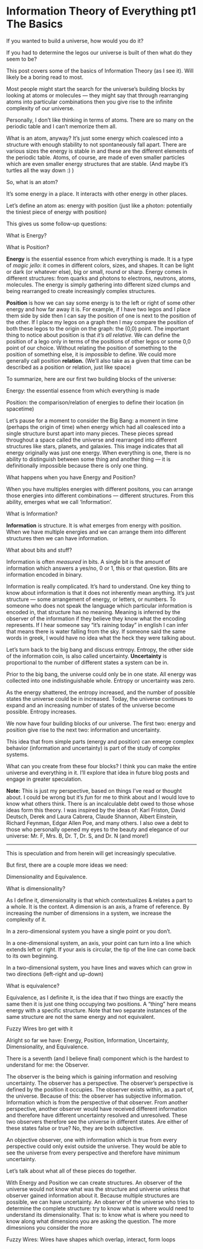 # Information Theory of Everything pt1 The Basics

If you wanted to build a universe, how would you do it?

If you had to determine the legos our universe is built of then what do they seem to be?

This post covers some of the basics of Information Theory (as I see it). Will likely be a boring read to most. 

 

Most people might start the search for the universe’s building blocks by looking at atoms or molecules — they might say that through rearranging atoms into particular combinations then you give rise to the infinite complexity of our universe. 

Personally, I don’t like thinking in terms of atoms. There are so many on the periodic table and I can’t memorize them all. 

What is an atom, anyway? It’s just some energy which coalesced into a structure with enough stability to not spontaneously fall apart. There are various sizes the energy is stable in and these are the different elements of the periodic table. Atoms, of course, are made of even smaller particles which are even smaller energy structures that are stable. (And maybe it’s turtles all the way down :) )

So, what is an atom?

It’s some energy in a place. It interacts with other energy in other places. 

Let’s define an atom as: energy with position (just like a photon: potentially the tiniest piece of energy with position) 

This gives us some follow-up questions: 

What is Energy?

What is Position? 

**Energy** is the essential essence from which everything is made. It is a type of *magic jello*: it comes in different colors, sizes, and shapes. It can be light or dark (or whatever else), big or small, round or sharp. Energy comes in different structures: from quarks and photons to electrons, neutrons, atoms, molecules. The energy is simply gathering into different sized clumps and being rearranged to create increasingly complex structures. 

**Position** is how we can say some energy is to the left or right of some other energy and how far away it is. For example, if I have two legos and I place them side by side then I can say the position of one is next to the position of the other. If I place my legos on a graph then I may compare the position of both these legos to the origin on the graph: the (0,0) point. The important thing to notice about position is that *it’s all relative.* We can define the position of a lego only in terms of the positions of other legos or some 0,0 point of our choice. Without relating the position of something to the position of something else, it is *impossible* to define. We could more generally call position **relation.** (We’ll also take as a given that time can be described as a position or relation, just like space)

To summarize, here are our first two building blocks of the universe:

Energy: the essential essence from which everything is made

Position: the comparison/relation of energies to define their location (in spacetime) 

Let’s pause for a moment to consider the Big Bang: a moment in time (perhaps the origin of time) when energy which had all coalesced into a single structure burst apart into many pieces. These pieces spread throughout a space called the universe and rearranged into different structures like stars, planets, and galaxies. This image indicates that all energy originally was just one energy. When everything is one, there is no ability to distinguish between some thing and another thing — it is definitionally impossible because there is only one thing.

What happens when you have Energy and Position? 

When you have multiples energies with different positons, you can arrange those energies into different combinations — different structures. From this ability, emerges what we call ‘Information’. 

What is Information?

**Information** is structure. It is what emerges from energy with position. When we have multiple energies and we can arrange them into different structures then we can have information. 

What about bits and stuff?

Information is often *measured* in bits. A single bit is the amount of information which answers a yes/no, 0 or 1, this or that question. Bits are information encoded in binary. 

Information is really complicated. It’s hard to understand. One key thing to know about information is that it does not inherently mean anything. It’s just structure — some arrangement of energy, or letters, or numbers. To someone who does not speak the language which particular information is encoded in, that structure has no meaning. Meaning is inferred by the observer of the information if they believe they know what the encoding represents. If I hear someone say “it’s raining today” in english I can infer that means there is water falling from the sky. If someone said the same words in greek, I would have no idea what the heck they were talking about. 

Let’s turn back to the big bang and discuss entropy. Entropy, the other side of the information coin, is also called uncertainty. **Uncertainty** is proportional to the number of different states a system can be in. 

Prior to the big bang, the universe could only be in one state. All energy was collected into one indistinguishable whole. Entropy or uncertainty was zero. 

As the energy shattered, the entropy increased, and the number of possible states the universe could be in increased. Today, the universe continues to expand and an increasing number of states of the universe become possible. Entropy increases. 

We now have four building blocks of our universe. The first two: energy and position give rise to the next two: information and uncertainty. 

This idea that from simple parts (energy and position) can emerge complex behavior (information and uncertainty) is part of the study of complex systems. 

What can you create from these four blocks? I think you can make the entire universe and everything in it. I’ll explore that idea in future blog posts and engage in greater speculation.

**Note:** This is just my perspective, based on things I’ve read or thought about. I could be wrong but it’s *fun* for me to think about and I would love to know what others think. There is an incalculable debt owed to those whose ideas form this theory. I was inspired by the ideas of: Karl Friston, David Deutsch, Derek and Laura Cabrera, Claude Shannon, Albert Einstein, Richard Feynman, Edgar Allen Poe, and many others. I also owe a debt to those who personally opened my eyes to the beauty and elegance of our universe: Mr. F, Mrs. B, Dr. T, Dr. S, and Dr. N (and more!)

---

This is speculation and from herein will get increasingly speculative. 

But first, there are a couple more ideas we need:

Dimensionality and Equivalence. 

What is dimensionality?

As I define it, dimensionality is that which contextualizes & relates a part to a whole. It is the context. A dimension is an axis, a frame of reference. By increasing the number of dimensions in a system, we increase the complexity of it. 

In a zero-dimensional system you have a single point or you don’t. 

In a one-dimensional system, an axis, your point can turn into a line which extends left or right. If your axis is circular, the tip of the line can come back to its own beginning. 

In a two-dimensional system, you have lines and waves which can grow in two directions (left-right and up-down)

What is equivalence?

Equivalence, as I definite it, is the idea that if two things are exactly the same then it is just one thing occupying two positions. A “thing” here means energy with a specific structure. Note that two separate instances of the same structure are not the same energy and not equivalent. 

Fuzzy Wires bro get with it

Alright so far we have: Energy, Position, Information, Uncertainty, Dimensionality, and Equivalence.

There is a seventh (and I believe final) component which is the hardest to understand for me: the Observer. 

The observer is the being which is gaining information and resolving uncertainty. The observer has a perspective. The observer’s perspective is defined by the position it occupies. The observer exists within, as a part of, the universe. Because of this: the observer has subjective information. Information which is from the perspective of that observer. From another perspective, another observer would have received different information and therefore have different uncertainty resolved and unresolved. These two observers therefore see the universe in different states. Are either of these states false or true? No, they are both subjective.

An objective observer, one with information which is true from every perspective could only exist outside the universe. They would be able to see the universe from every perspective and therefore have minimum uncertainty. 

Let’s talk about what all of these pieces do together. 

With Energy and Position we can create structures. An observer of the universe would not know what was the structure and universe unless that observer gained information about it. Because multiple structures are possible, we can have uncertainty. An observer of the universe who tries to determine the complete structure: try to know what is where would need to understand its dimensionality. That is: to know what is where you need to know along what dimensions you are asking the question. The more dimesnions you consider the more 

Fuzzy Wires: Wires have shapes which overlap, interact, form loops

